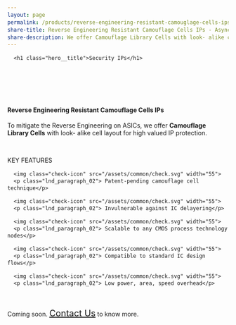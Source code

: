 ```yaml
---
layout: page
permalink: /products/reverse-engineering-resistant-camouglage-cells-ips
share-title: Reverse Engineering Resistant Camouflage Cells IPs - Async2Secure
share-description: We offer Camouflage Library Cells with look- alike cell layout for high valued IP protection.
---
```


<div class="hero--small2">
   <div class="hero__wrap">

      <h1 class="hero__title">Security IPs</h1>

   </div>
</div>
<br>
<article class="new">
<a id="first"></a>

<br>
<br>

<br>
<h4> Reverse Engineering Resistant Camouflage Cells IPs</h4>
<p>To mitigate the Reverse Engineering on ASICs, we offer <strong>Camouflage Library Cells</strong> with look-
   alike cell layout for high valued IP protection.
</p>
<br>
<p class="temp01_title">KEY FEATURES</p>
<div class="lnd_checks">
   <div class="lnd_check_wrap">

      <img class="check-icon" src="/assets/common/check.svg" width="55">
      <p class="lnd_paragraph_02"> Patent-pending camouflage cell technique</p>

   </div>
   <div class="lnd_check_wrap">

      <img class="check-icon" src="/assets/common/check.svg" width="55">
      <p class="lnd_paragraph_02"> Invulnerable against IC delayering</p>

   </div>
   <div class="lnd_check_wrap">

      <img class="check-icon" src="/assets/common/check.svg" width="55">
      <p class="lnd_paragraph_02"> Scalable to any CMOS process technology nodes</p>

   </div>
   <div class="lnd_check_wrap">

      <img class="check-icon" src="/assets/common/check.svg" width="55">
      <p class="lnd_paragraph_02"> Compatible to standard IC design flows</p>

   </div>
   <div class="lnd_check_wrap">

      <img class="check-icon" src="/assets/common/check.svg" width="55">
      <p class="lnd_paragraph_02"> Low power, area, speed overhead</p>

   </div>
</div>
<br>
<p> <i class="fa fa-drafting-compass" style="font-size:24px;color:orange;"></i>  Coming soon. <a class="link" style="font-size:20px" href="{{ site.baseurl }}{% link _pages/about/contact.md %}">Contact Us</a> to know more.
</p>
<article>
